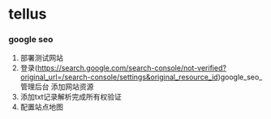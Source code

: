 # tellus

### google seo
1. 部署测试网站
1. 登录(https://search.google.com/search-console/not-verified?original_url=/search-console/settings&original_resource_id)google_seo_管理后台 添加网站资源
1. 添加txt记录解析完成所有权验证
1. 配置站点地图